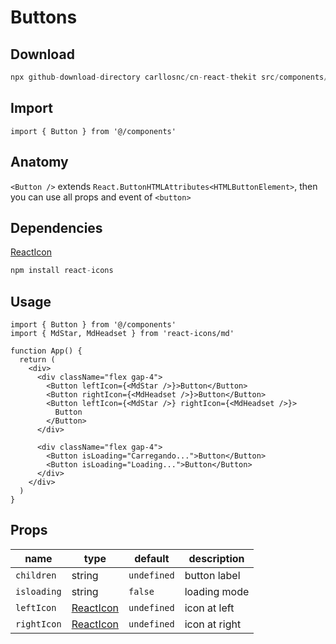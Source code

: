 # Buttons

## Download

```c
npx github-download-directory carllosnc/cn-react-thekit src/components/Button
```

## Import

```tsx
import { Button } from '@/components'
```

## Anatomy

`<Button />` extends `React.ButtonHTMLAttributes<HTMLButtonElement>`, then you can use all props and event of `<button>`

## Dependencies

[ReactIcon](https://react-icons.github.io/react-icons/)

```c
npm install react-icons
```

## Usage

```tsx
import { Button } from '@/components'
import { MdStar, MdHeadset } from 'react-icons/md'

function App() {
  return (
    <div>
      <div className="flex gap-4">
        <Button leftIcon={<MdStar />}>Button</Button>
        <Button rightIcon={<MdHeadset />}>Button</Button>
        <Button leftIcon={<MdStar />} rightIcon={<MdHeadset />}>
          Button
        </Button>
      </div>

      <div className="flex gap-4">
        <Button isLoading="Carregando...">Button</Button>
        <Button isLoading="Loading...">Button</Button>
      </div>
    </div>
  )
}
```

## Props

| name        | type                                                    | default     | description   |
| ----------- | ------------------------------------------------------- | ----------- | ------------- |
| `children`  | string                                                  | `undefined` | button label  |
| `isloading` | string                                                  | `false`     | loading mode  |
| `leftIcon`  | [ReactIcon](https://react-icons.github.io/react-icons/) | `undefined` | icon at left  |
| `rightIcon` | [ReactIcon](https://react-icons.github.io/react-icons/) | `undefined` | icon at right |
